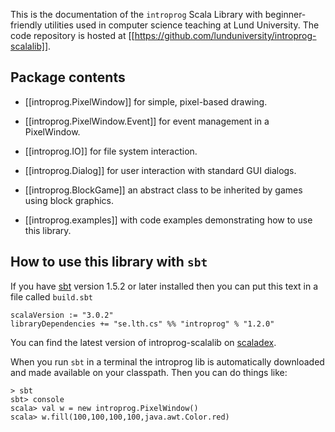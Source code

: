 ---
---

This is the documentation of the `introprog` Scala Library with beginner-friendly utilities used in computer science teaching at Lund University.
The code repository is hosted at [[https://github.com/lunduniversity/introprog-scalalib]].

## Package contents

- [[introprog.PixelWindow]] for simple, pixel-based drawing.

- [[introprog.PixelWindow.Event]] for event management in a PixelWindow.

- [[introprog.IO]] for file system interaction.

- [[introprog.Dialog]] for user interaction with standard GUI dialogs.

- [[introprog.BlockGame]] an abstract class to be inherited by games using block graphics.

- [[introprog.examples]] with code examples demonstrating how to use this library.

## How to use this library with `sbt`

If you have [sbt](https://www.scala-sbt.org/) version 1.5.2 or later installed then you can put this text in a file called `build.sbt`

```
scalaVersion := "3.0.2"
libraryDependencies += "se.lth.cs" %% "introprog" % "1.2.0"
```

You can find the latest version of introprog-scalalib on [scaladex](https://index.scala-lang.org/lunduniversity/introprog-scalalib/introprog).

When you run `sbt` in a terminal the introprog lib is automatically downloaded and made available on your classpath.
Then you can do things like:

```
> sbt
sbt> console
scala> val w = new introprog.PixelWindow()
scala> w.fill(100,100,100,100,java.awt.Color.red)
```
